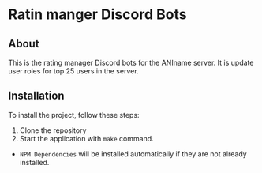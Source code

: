 # Ratin manger Discord Bots

## About

This is the rating manager Discord bots for the ANIname server. It is update user roles for top 25 users in the server.

## Installation

To install the project, follow these steps:

1. Clone the repository
2. Start the application with `make` command.
  * `NPM Dependencies` will be installed automatically if they are not already installed.
